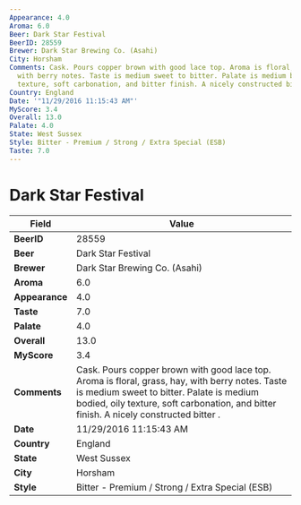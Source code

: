 ```yaml
---
Appearance: 4.0
Aroma: 6.0
Beer: Dark Star Festival
BeerID: 28559
Brewer: Dark Star Brewing Co. (Asahi)
City: Horsham
Comments: Cask. Pours copper brown with good lace top. Aroma is floral, grass, hay,
  with berry notes. Taste is medium sweet to bitter. Palate is medium bodied, oily
  texture, soft carbonation, and bitter finish. A nicely constructed bitter .
Country: England
Date: '"11/29/2016 11:15:43 AM"'
MyScore: 3.4
Overall: 13.0
Palate: 4.0
State: West Sussex
Style: Bitter - Premium / Strong / Extra Special (ESB)
Taste: 7.0
---
```


# Dark Star Festival

| Field         | Value |
|---------------|-------|
| **BeerID** | 28559 |
| **Beer** | Dark Star Festival |
| **Brewer** | Dark Star Brewing Co. (Asahi) |
| **Aroma** | 6.0 |
| **Appearance** | 4.0 |
| **Taste** | 7.0 |
| **Palate** | 4.0 |
| **Overall** | 13.0 |
| **MyScore** | 3.4 |
| **Comments** | Cask. Pours copper brown with good lace top. Aroma is floral, grass, hay, with berry notes. Taste is medium sweet to bitter. Palate is medium bodied, oily texture, soft carbonation, and bitter finish. A nicely constructed bitter . |
| **Date** | 11/29/2016 11:15:43 AM |
| **Country** | England |
| **State** | West Sussex |
| **City** | Horsham |
| **Style** | Bitter - Premium / Strong / Extra Special (ESB) |
